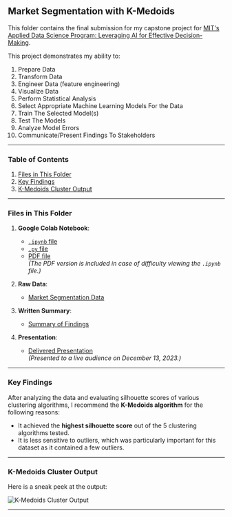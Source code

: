 ## Market Segmentation with K-Medoids

This folder contains the final submission for my capstone project for [MIT's Applied Data Science Program: Leveraging AI for Effective Decision-Making](https://professional-education-gl.mit.edu/mit-online-data-science-program). 

This project demonstrates my ability to:

1. Prepare Data  
2. Transform Data  
3. Engineer Data (feature engineering)  
4. Visualize Data  
5. Perform Statistical Analysis  
6. Select Appropriate Machine Learning Models For the Data  
7. Train The Selected Model(s)  
8. Test The Models  
9. Analyze Model Errors  
10. Communicate/Present Findings To Stakeholders  

---

### Table of Contents
1. [Files in This Folder](#files-in-this-folder)
2. [Key Findings](#key-findings)
3. [K-Medoids Cluster Output](#k-medoids-cluster-output)

---

### Files in This Folder

1. **Google Colab Notebook**:  
   - [`.ipynb` file](https://github.com/Garlid/Unsupervised-Machine-Learning/blob/main/Market_Segmentation_With_K-Medoids/Market_Segmentation_Google_Collab_Notebook.ipynb)  
   - [`.py` file](https://github.com/Garlid/Unsupervised-Machine-Learning/blob/main/Market_Segmentation_With_K-Medoids/Market_Segmentation_Python_Notebook)  
   - [PDF file](https://github.com/Garlid/Unsupervised-Machine-Learning/blob/main/Market_Segmentation_With_K-Medoids/Market_Segmentation_Notebook_PDF.pdf)  
     *(The PDF version is included in case of difficulty viewing the `.ipynb` file.)*

2. **Raw Data**:  
   - [Market Segmentation Data](https://github.com/Garlid/Unsupervised-Machine-Learning/blob/main/Market_Segmentation_With_K-Medoids/Market_Segmentation_Data.csv)

3. **Written Summary**:  
   - [Summary of Findings](https://github.com/Garlid/Unsupervised-Machine-Learning/blob/main/Market_Segmentation_With_K-Medoids/Market_Segmentation_Summary.pdf)

4. **Presentation**:  
   - [Delivered Presentation](https://github.com/Garlid/Unsupervised-Machine-Learning/blob/main/Market_Segmentation_With_K-Medoids/Market_Segmentation_Presentation.pdf)  
     *(Presented to a live audience on December 13, 2023.)*

---

### Key Findings

After analyzing the data and evaluating silhouette scores of various clustering algorithms, I recommend the **K-Medoids algorithm** for the following reasons:
- It achieved the **highest silhouette score** out of the 5 clustering algorithms tested.
- It is less sensitive to outliers, which was particularly important for this dataset as it contained a few outliers.

---

### K-Medoids Cluster Output

Here is a sneak peek at the output:

![K-Medoids Cluster Output](https://github.com/Garlid/Unsupervised-Machine-Learning/blob/main/Market_Segmentation_With_K-Medoids/K-Medoids_Output.png)

---

